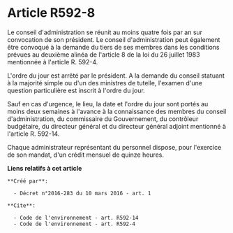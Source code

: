# Article R592-8

Le conseil d'administration se réunit au moins quatre fois par an sur convocation de son président. Le conseil
d'administration peut également être convoqué à la demande du tiers de ses membres dans les conditions prévues au deuxième
alinéa de l'article 8 de la loi du 26 juillet 1983 mentionnée à l'article R. 592-4.

L'ordre du jour est arrêté par le président. A la demande du conseil statuant à la majorité simple ou d'un des ministres de
tutelle, l'examen d'une question particulière est inscrit à l'ordre du jour.

Sauf en cas d'urgence, le lieu, la date et l'ordre du jour sont portés au moins deux semaines à l'avance à la connaissance
des membres du conseil d'administration, du commissaire du Gouvernement, du contrôleur budgétaire, du directeur général et du
directeur général adjoint mentionné à l'article R. 592-14.

Chaque administrateur représentant du personnel dispose, pour l'exercice de son mandat, d'un crédit mensuel de quinze heures.

**Liens relatifs à cet article**

	**Créé par**:

	  - Décret n°2016-283 du 10 mars 2016 - art. 1

	**Cite**:

	  - Code de l'environnement - art. R592-14
	  - Code de l'environnement - art. R592-4
